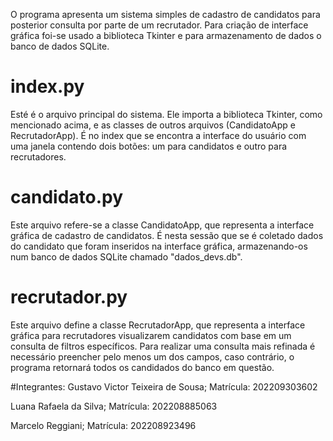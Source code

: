 O programa apresenta um sistema simples de cadastro de candidatos para posterior consulta por parte de um recrutador. Para criação de interface gráfica foi-se usado a biblioteca Tkinter e para armazenamento de dados o banco de dados SQLite.

# index.py
Esté é o arquivo principal do sistema. Ele importa a biblioteca Tkinter, como mencionado acima, e as classes de outros arquivos (CandidatoApp e RecrutadorApp). É no index que se encontra a interface do usuário com uma janela contendo dois botões: um para candidatos e outro para recrutadores.

# candidato.py
Este arquivo refere-se a classe CandidatoApp, que representa a interface gráfica de cadastro de candidatos.
É nesta sessão que se é coletado dados do candidato que foram inseridos na interface gráfica, armazenando-os num banco de dados SQLite chamado "dados_devs.db". 

# recrutador.py
Este arquivo define a classe RecrutadorApp, que representa a interface gráfica para recrutadores visualizarem candidatos com base em um consulta de filtros específicos. Para realizar uma consulta mais refinada é necessário preencher pelo menos um dos campos, caso contrário, o programa retornará todos os candidados do banco em questão.

#Integrantes:
Gustavo Victor Teixeira de Sousa;
Matrícula: 202209303602

Luana Rafaela da Silva;
Matrícula: 202208885063

Marcelo Reggiani;
Matrícula: 202208923496
